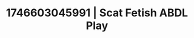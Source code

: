 ---
categories:
- AI-generated
- Inclusive desire
- Erotic dance
- Real couple content
- Erotic gaze
- ASMR
- Heat of the moment
- Cosplay
image: /assets/images/1746603045991.jpg
layout: post
seo:
  description: Featured content with high-quality Scat Fetish, ABDL Play. HD images
    available.
  keywords: Scat Fetish, ABDL Play
  og_image: /assets/images/1746603045991.jpg
  schema_type: VisualArtwork
tags:
- ABDL Play
- '#1746603045991'
- Scat Fetish
title: 1746603045991 | Scat Fetish ABDL Play
---